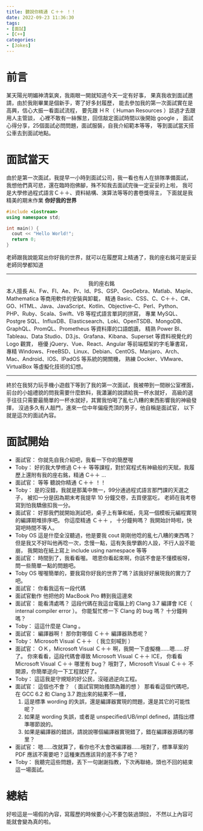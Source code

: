 ```yaml
---
title: 聽說你精通 Ｃ＋＋ ！！
date: 2022-09-23 11:36:30
tags:
- [面試]
- [C++]
categories:
- [Jokes]
---
```


# 前言
某天陽光明媚神清氣爽，我兩眼一開就知道今天一定有好事，
果真我收到面試邀請，由於我剛畢業是個新手，寄了好多封履歷，
能去參加我的第一次面試實在是高興，信心大振一看面試流程，
要先跟 ＨＲ（ Human Resources ）談過才去跟用人主管談，
心裡不敢有一絲懈怠，回信敲定面試時間以後開始 google ，
面試心得分享，25個面試必問問題，面試服裝，自我介紹範本等等，
等到面試當天搭公車去到面試地點。

# 面試當天

由於是第一次面試，我提早一小時到面試公司，我一看也有人在排隊準備面試，
我想他們真可悲，還在臨時抱佛腳，殊不知我去面試完後一定妥妥的上啦，
我可是大學修過程式語言Ｃ＋＋、資料結構、演算法等等的書卷獎得主，
下面就是我精美的期末作業 **你好我的世界**

```c++
#include <iostream>
using namespace std;

int main() {
  cout << "Hello World!";
  return 0;
}
```

老師跟我說能寫出你好我的世界，就可以在履歷寫上精通了，我的座右銘可是妥妥老師同學都知道

---

<center>我的座右銘</center>
本人擅長 Ai、Fw、Fl、Ae、Pr、Id、PS、GSP、GeoGebra、Matlab、Maple、Mathematica 等商用軟件的安裝與卸載，
精通 Basic、CSS、C、C＋＋、C#、GO、HTML、Java、JavaScript、Kotlin、Objective-C、Perl、Python、PHP、Ruby、Scala、Swift、VB 等程式語言單詞的拼寫，
專業 MySQL、Postgre SQL、InfluxDB、Elasticsearch、Loki、OpenTSDB、MongoDB、GraphQL、PromQL、Prometheus 等資料庫的口語朗讀，
精熟 Power BI、Tableau、Data Studio、D3.js、Grafana、Kibana、Superset 等資料視覺化的 Logo 觀賞，
極優 jQuery、Vue、React、Angular 等前端框架的字毛筆書寫，
專精 Windows、FreeBSD、Linux、Debian、CentOS、Manjaro、Arch、Mac、Android、IOS、IPadOS 等系統的開關機，
熟練 Docker、VMware、VirtualBox 等虛擬化技術的幻想。

---

終於在我努力玩手機小遊戲下等到了我的第一次面試，我被帶到一間辦公室裡面，
前台的小姐禮貌的問我需要什麼飲料，我瀟灑的說請給我一杯水就好，
高級的選手往往只需要最簡單的一杯水就好，其實我怕喝了亂七八糟的東西影響我的神級發揮，
沒過多久有人敲門，進來一位中年偏瘦禿頂的男子，他自稱是面試官，
以下就是這次的面試內容。


# 面試開始

- 面試官：
  你就先自我介紹吧，我看一下你的簡歷喔
- Toby：
  好的我大學修過 C＋＋ 等等課程，對於寫程式有神級般的天賦，我履歷上還附有我的座右銘，精通 C＋＋ ...
- 面試官：
  等等 聽說你精通 Ｃ＋＋ ！！
- Toby：
  是的沒錯，我就是那萬中無一，99分通過程式語言那門課的天選之子，
  被扣一分是因為期末考我提早 10 分鐘交卷，去買便當吃，
  老師在我考卷寫到怕我驕傲扣我一分。
- 面試官：
  好那我們就開始測試吧，桌子上有筆和紙，先寫一個模板元編程實現的編譯期堆排序吧。
  你這麼精通 Ｃ＋＋ ， 十分鐘夠嗎？ 我開始計時啦，快寫吧時間不等人。
- Toby OS
  這是什麼全沒聽過，他是要我 cout 剛剛他唸的亂七八糟的東西嗎？
  但是我又不好叫他再唸一次，念慢一點，這有失我學霸的人設，不行人設不能崩，
  我開始在紙上寫上 include using namespace 等等
- 面試官：
  時間到了，我看看喔。
  嗯恩你看起來啊，你該不會是不懂模板呀，問一些簡單一點的問題吧。
- Toby OS
  喔喔簡單的，要我寫你好我的世界了嗎？該我好好展現我的實力了吧。
- 面試官：
  你看我這有一段代碼
- 面試官動作
  他把他的 MacBook Pro 轉到我這邊來
- 面試官：
  能看清處嗎？ 
  這段代碼在我這台電腦上的 Clang 3.7 編譯會 ICE（ internal compiler error ）。
  你能幫忙修一下 Clang 的 bug 嗎？ 十分鐘夠嗎？
- Toby：
  這這什麼是 Clang 。
- 面試官：
  編譯器啊！ 那你對哪個 Ｃ＋＋ 編譯器熟悉呢？
- Toby：
  Microsoft Visual Ｃ＋＋ （ 我立刻喊到 ）
- 面試官：
  ＯＫ，Microsoft Visual Ｃ＋＋ 啊，我開一下虛擬機……嗯……好了。
  你來看看，這段代碼會導致 Microsoft Visual Ｃ＋＋ ICE，
  你看看 Microsoft Visual Ｃ＋＋ 哪里有 bug？
  哦對了，Microsoft Visual Ｃ＋＋ 不開源，你簡單逆向一下工程就好了。
- Toby：
  這這我是守規矩的好公民，沒碰過逆向工程。
- 面試官：
  這個也不會？ （ 面試官開始搔頭為難的想 ）
  那看看這個代碼吧，在 GCC 6.2 和 Clang 3.7 跑出來的結果不一樣，
  1. 這是標準 wording 的失誤，還是編譯器實現的問題，還是其它的可能性呢？
  2. 如果是 wording 失誤，或者是 unspecified/UB/impl defined，請指出標準哪節說的。
  3. 如果是編譯器的錯誤，請說說哪個編譯器實現錯了，錯在編譯器源碼的哪里？
- 面試官：
  嗯……改就算了，看你也不太會改編譯器……哦對了，標準草案的 PDF 應該不需要吧？這種東西應該背的差不多了吧？
- Toby：
  我聽完這些問題，丟下一句謝謝指教，下次再聯絡，頭也不回的結束這一場面試。

# 總結
好啦這是一場假的內容，寫履歷的時候要小心不要包裝過頭拉，
不然以上內容可能就會變為真的啦。
